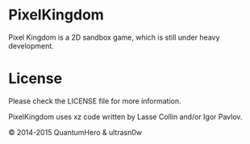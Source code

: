 # PixelKingdom
Pixel Kingdom is a 2D sandbox game, which is still under heavy development.






# License
Please check the LICENSE file for more information.

PixelKingdom uses xz code written by Lasse Collin and/or Igor Pavlov.

© 2014-2015 QuantumHero & ultrasn0w
